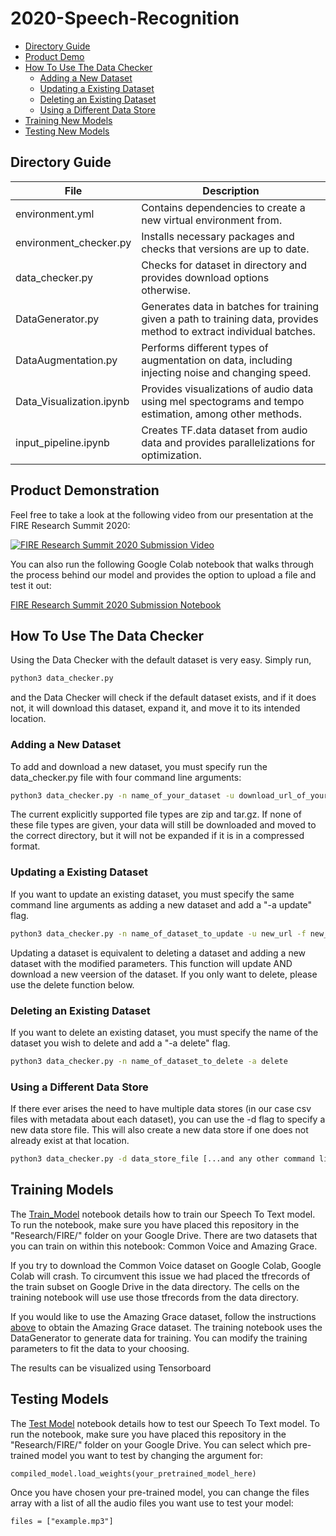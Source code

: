# 2020-Speech-Recognition

* [Directory Guide](#directory-guide)
* [Product Demo](#product-demonstration)
* [How To Use The Data Checker](#how-to-use-the-data-checker)
  * [Adding a New Dataset](#adding-a-new-dataset)
  * [Updating a Existing Dataset](#updating-a-existing-dataset)
  * [Deleting an Existing Dataset](#deleting-an-existing-dataset)
  * [Using a Different Data Store](#using-a-different-data-store)
* [Training New Models](#training-models)
* [Testing New Models](#testing-models)

## Directory Guide

| File                        | Description                                                                                                           |
| -------------               | -------------                                                                                                         |
| environment.yml             | Contains dependencies to create a new virtual environment from.                                                       |
| environment_checker.py      | Installs necessary packages and checks that versions are up to date.                                                  |
| data_checker.py             | Checks for dataset in directory and provides download options otherwise.                                              |
| DataGenerator.py            | Generates data in batches for training given a path to training data, provides method to extract individual batches.  |
| DataAugmentation.py         | Performs different types of augmentation on data, including injecting noise and changing speed.                       |
| Data_Visualization.ipynb    | Provides visualizations of audio data using mel spectograms and tempo estimation, among other methods.                |
| input_pipeline.ipynb        | Creates TF.data dataset from audio data and provides parallelizations for optimization.                               |

## Product Demonstration

Feel free to take a look at the following video from our presentation at the FIRE Research Summit 2020:

[![FIRE Research Summit 2020 Submission Video](https://img.youtube.com/vi/2-uc0R6Kx_o/0.jpg)](https://www.youtube.com/watch?v=2-uc0R6Kx_o)

You can also run the following Google Colab notebook that walks through the process behind our model and provides the option to upload a file and test it out:

[FIRE Research Summit 2020 Submission Notebook](https://colab.research.google.com/drive/1e-qTOuuntbBJlDb5v8JPLPOqTqZzYJ30?authuser=1#scrollTo=BbpzxVg0iUsH)


## How To Use The Data Checker

Using the Data Checker with the default dataset is very easy. Simply run,

```bash
python3 data_checker.py
```

and the Data Checker will check if the default dataset exists, and if it does not, it will download this dataset, expand it, and move it to its intended location.

### Adding a New Dataset

To add and download a new dataset, you must specify run the data\_checker.py file with four command line arguments:

```bash
python3 data_checker.py -n name_of_your_dataset -u download_url_of_your_dataset -f local_directory_for_your_dataset -t file_type
```

The current explicitly supported file types are zip and tar.gz. If none of these file types are given, your data will still be downloaded and moved to the correct directory, but it will not be expanded if it is in a compressed format.

### Updating a Existing Dataset

If you want to update an existing dataset, you must specify the same command line arguments as adding a new dataset and add a "-a update" flag.

```bash
python3 data_checker.py -n name_of_dataset_to_update -u new_url -f new_local_directory -t new_file_type -a update
```

Updating a dataset is equivalent to deleting a dataset and adding a new dataset with the modified parameters. This function will update AND download a new veersion of the dataset. If you only want to delete, please use the delete function below.

### Deleting an Existing Dataset

If you want to delete an existing dataset, you must specify the name of the dataset you wish to delete and add a "-a delete" flag.

```bash
python3 data_checker.py -n name_of_dataset_to_delete -a delete
```

### Using a Different Data Store

If there ever arises the need to have multiple data stores (in our case csv files with metadata about each dataset), you can use the -d flag to specify a new data store file. This will also create a new data store if one does not already exist at that location. 

```bash
python3 data_checker.py -d data_store_file [...and any other command line arguments you may need...]
``` 

## Training Models

The [Train_Model](Model/Train_Model.ipynb) notebook details how to train our Speech To Text model. To run the notebook, make sure you have placed this repository in the "Research/FIRE/" folder on your Google Drive. There are two datasets that you can train on within this notebook: Common Voice and Amazing Grace. 

If you try to download the Common Voice dataset on Google Colab, Google Colab will crash. To circumvent this issue we had placed the tfrecords of the train subset on Google Drive in the data directory. The cells on the training notebook will use use those tfrecords from the data directory. 

If you would like to use the Amazing Grace dataset, follow the instructions [above](#how-to-use-the-data-checker) to obtain the Amazing Grace dataset. The training notebook uses the DataGenerator to generate data for training. You can modify the training parameters to fit the data to your choosing. 

The results can be visualized using Tensorboard

## Testing Models

The [Test Model](Test_Model.ipynb) notebook details how to test our Speech To Text model. To run the notebook, make sure you have placed this repository in the "Research/FIRE/" folder on your Google Drive. You can select which pre-trained model you want to test by changing the argument for:

```
compiled_model.load_weights(your_pretrained_model_here)
```

Once you have chosen your pre-trained model, you can change the files array with a list of all the audio files you want use to test your model:

```
files = ["example.mp3"]
```


